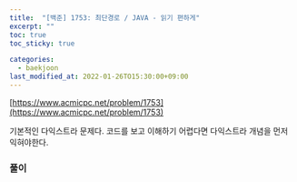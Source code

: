```yaml
---
title:  "[백준] 1753: 최단경로 / JAVA - 읽기 편하게"
excerpt: ""
toc: true
toc_sticky: true

categories:
  - baekjoon
last_modified_at: 2022-01-26TO15:30:00+09:00
---
```


[https://www.acmicpc.net/problem/1753](https://www.acmicpc.net/problem/1753)

기본적인 다익스트라 문제다. 코드를 보고 이해하기 어렵다면 다익스트라 개념을 먼저 익혀야한다.

### 풀이
<script src="https://gist.github.com/yhh1056/5e5bc7abb5be8a6cc740acdf32913a0a.js"></script>

<!-- 다라쓰 설치 코드 -->
<div id="darass" 
    data-project-key="CqpU2S8YaJ8DlOp565" 
    data-dark-mode="false"
    data-primary-color="#a7915e"
    data-show-sort-option="true"
    data-allow-social-login="true"
    data-show-logo="true"
    >
    <script type="text/javascript" defer>
        (function () {
        var $document = document;

        var $script = $document.createElement("script");
        $script.src = "https://deploy-script.darass.co.kr/embed.js";
        $script.defer = true;

        $document.head.appendChild($script);
        })();
    </script>
    <noscript>다라쓰 댓글 작성을 위해 JavaScript를 활성화 해주세요</noscript>
</div>
<!-- 다라쓰 설치 코드 끝 -->
